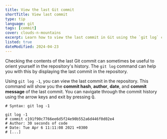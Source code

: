 ```yaml
---
title: View the last Git commit
shortTitle: View last commit
type: tip
language: git
tags: [commit]
cover: clouds-n-mountains
excerpt: Learn how to view the last commit in Git using the `git log` command.
listed: true
dateModified: 2024-04-23
---
```


Checking the contents of the last Git commit can sometimes be useful to orient yourself in the repository's history. The `git log` command can help you with this by displaying the last commit in the repository.

Using `git log -1`, you can view the last commit in the repository. This command will show you the **commit hash**, **author**, **date**, and **commit message** of the last commit. You can navigate through the commit history using the arrow keys and exit by pressing <kbd>Q</kbd>.

```shell
# Syntax: git log -1

git log -1
# commit c191f90c7766ee6d5f24e90b552a6d446f0d02e4
# Author: 30 seconds of code
# Date: Tue Apr 6 11:11:08 2021 +0300
# [...]
```

